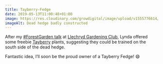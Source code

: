 ```yaml
---
title: Tayberry-Fedge
date: 2019-05-13T11:00:48+01:00
image: https://res.cloudinary.com/growdigital/image/upload/v1555776614/deadhedge-39D0EDB7.jpg
imageAlt: Dead hedge badly constructed
---
```


After my [#ForestGarden talk](https://www.forestgarden.wales/talks/ldgc/) at [Llechryd Gardening Club](https://www.facebook.com/LlechrydDGC/), Lynda offered some freebie [Tayberry](https://en.wikipedia.org/wiki/Tayberry) plants, suggesting they could be trained on the south side of the dead hedge.

Fantastic idea, I’ll soon be the proud owner of a Tayberry Fedge! 😄
